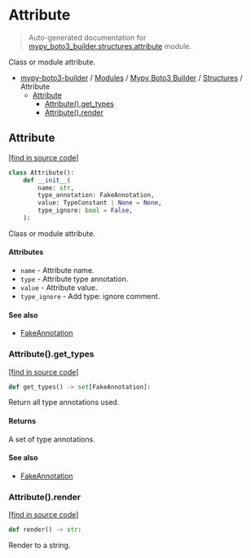 # Attribute

> Auto-generated documentation for [mypy_boto3_builder.structures.attribute](https://github.com/youtype/mypy_boto3_builder/blob/main/mypy_boto3_builder/structures/attribute.py) module.

Class or module attribute.

- [mypy-boto3-builder](../../README.md#mypy_boto3_builder) / [Modules](../../MODULES.md#mypy-boto3-builder-modules) / [Mypy Boto3 Builder](../index.md#mypy-boto3-builder) / [Structures](index.md#structures) / Attribute
    - [Attribute](#attribute)
        - [Attribute().get_types](#attributeget_types)
        - [Attribute().render](#attributerender)

## Attribute

[[find in source code]](https://github.com/youtype/mypy_boto3_builder/blob/main/mypy_boto3_builder/structures/attribute.py#L8)

```python
class Attribute():
    def __init__(
        name: str,
        type_annotation: FakeAnnotation,
        value: TypeConstant | None = None,
        type_ignore: bool = False,
    ):
```

Class or module attribute.

#### Attributes

- `name` - Attribute name.
- `type` - Attribute type annotation.
- `value` - Attribute value.
- `type_ignore` - Add type: ignore comment.

#### See also

- [FakeAnnotation](../type_annotations/fake_annotation.md#fakeannotation)

### Attribute().get_types

[[find in source code]](https://github.com/youtype/mypy_boto3_builder/blob/main/mypy_boto3_builder/structures/attribute.py#L31)

```python
def get_types() -> set[FakeAnnotation]:
```

Return all type annotations used.

#### Returns

A set of type annotations.

#### See also

- [FakeAnnotation](../type_annotations/fake_annotation.md#fakeannotation)

### Attribute().render

[[find in source code]](https://github.com/youtype/mypy_boto3_builder/blob/main/mypy_boto3_builder/structures/attribute.py#L40)

```python
def render() -> str:
```

Render to a string.
